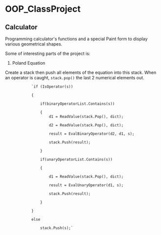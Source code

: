# OOP_ClassProject

## Calculator

Programming calculator's functions and a special Paint form to display various geometrical shapes.

Some of interesting parts of the project is:

1. Poland Equation

Create a stack then push all elements of the equation into this stack. When an operator is caught, `stack.pop()` the last 2 numerical elements out.

                `if (IsOperator(s))

                {
                
                    if(binaryOperatorList.Contains(s))
                    
                    {
                        d1 = ReadValue(stack.Pop(), dict);
                        
                        d2 = ReadValue(stack.Pop(), dict);
                        
                        result = EvalBinaryOperator(d2, d1, s);
                        
                        stack.Push(result);
                        
                    }
                    
                    if(unaryOperatorList.Contains(s))
                    
                    {
                    
                        d1 = ReadValue(stack.Pop(), dict);
                        
                        result = EvalUnaryOperator(d1, s);
                        
                        stack.Push(result);
                        
                    }
                    
                }
                
                else
                
                    stack.Push(s);`
